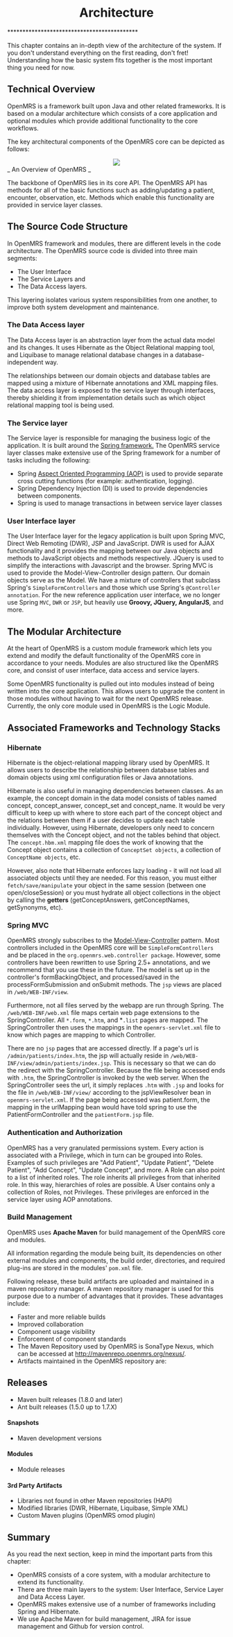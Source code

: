 <center><h1>Architecture</h1></center>
*******************************************

This chapter contains an in-depth view of the architecture of the system. If you don't understand everything on the first reading, don't fret! Understanding how the basic system fits together is the most important thing you need for now.

## Technical Overview 

OpenMRS is a framework built upon Java and other related frameworks. It is based on a modular architecture which consists of a core application and optional modules which provide additional functionality to the core workflows.

The key architectural components of the OpenMRS core can be depicted as follows:

<center><img src="/assets/OpenMRS-architecture.png"></center> _ An Overview of OpenMRS _

The backbone of OpenMRS lies in its core API. The OpenMRS API has methods for all of the basic functions such as adding/updating a patient, encounter, observation, etc. Methods which enable this functionality are provided in service layer classes. 

## The Source Code Structure

In OpenMRS framework and modules, there are different levels in the code architecture. The OpenMRS source code is divided into three main segments: 
* The User Interface
* The Service Layers and
* The Data Access layers. 

This layering isolates various system responsibilities from one another, to improve both system development and maintenance.

### The Data Access layer

The Data Access layer is an abstraction layer from the actual data model and its changes. It uses Hibernate as the Object Relational mapping tool, and Liquibase to manage relational database changes in a database-independent way.

The relationships between our domain objects and database tables are mapped using a mixture of Hibernate annotations and XML mapping files. The data access layer is exposed to the service layer through interfaces, thereby shielding it from implementation details such as which object relational mapping tool is being used.

### The Service layer

The Service layer is responsible for managing the business logic of the application. It is built around the [Spring framework.](https://en.wikipedia.org/wiki/Spring_Framework) The OpenMRS service layer classes make extensive use of the Spring framework for a number of tasks including the following: 

* Spring [Aspect Oriented Programming (AOP)](https://en.wikipedia.org/wiki/Aspect-oriented_programming) is used to provide separate cross cutting functions (for example: authentication, logging).
* Spring Dependency Injection (DI) is used to provide dependencies between components.
* Spring is used to manage transactions in between service layer classes

### User Interface layer

The User Interface layer for the legacy application is built upon Spring MVC, Direct Web Remoting (DWR), JSP and JavaScript. DWR is used for AJAX functionality and it provides the mapping between our Java objects and methods to JavaScript objects and methods respectively. JQuery is used to simplify the interactions with Javascript and the browser. Spring MVC is used to provide the Model-View-Controller design pattern. Our domain objects serve as the Model. We have a mixture of controllers that subclass Spring's ```SimpleFormControllers``` and those which use Spring's ```@Controller annotation```. For the new reference application user interface, we no longer use Spring ```MVC```, ```DWR``` or ```JSP```, but heavily use **Groovy, JQuery, AngularJS**, and more.

## The Modular Architecture

At the heart of OpenMRS is a custom module framework which lets you extend and modify the default functionality of the OpenMRS core in accordance to your needs. Modules are also structured like the OpenMRS core, and consist of user interface, data access and service layers.

Some OpenMRS functionality is pulled out into modules instead of being written into the core application. This allows users to upgrade the content in those modules without having to wait for the next OpenMRS release. Currently, the only core module used in OpenMRS is the Logic Module. 

## Associated Frameworks and Technology Stacks

### Hibernate

Hibernate is the object-relational mapping library used by OpenMRS. It allows users to describe the relationship between database tables and domain objects using xml configuration files or Java annotations.

Hibernate is also useful in managing dependencies between classes. As an example, the concept domain in the data model consists of tables named concept, concept_answer, concept_set and concept_name. It would be very difficult to keep up with where to store each part of the concept object and the relations between them if a user decides to update each table individually. However, using Hibernate, developers only need to concern themselves with the Concept object, and not the tables behind that object. The ```concept.hbm.xml``` mapping file does the work of knowing that the Concept object contains a collection of ```ConceptSet objects```, a collection of ```ConceptName objects```, etc.

However, also note that Hibernate enforces lazy loading - it will not load all associated objects until they are needed. For this reason, you must either ```fetch/save/manipulate``` your object in the same session (between one open/closeSession) or you must hydrate all object collections in the object by calling the **getters** (getConceptAnswers, getConceptNames, getSynonyms, etc).

### Spring MVC

OpenMRS strongly subscribes to the [Model-View-Controller](https://en.wikipedia.org/wiki/Model–view–controller) pattern. Most controllers included in the OpenMRS core will be ```SimpleFormControllers``` and be placed in the ```org.openmrs.web.controller package```. However, some controllers have been rewritten to use Spring 2.5+ annotations, and we recommend that you use these in the future. The model is set up in the controller's formBackingObject, and processed/saved in the processFormSubmission and onSubmit methods. The ```jsp``` views are placed in ```/web/WEB-INF/view```.

Furthermore, not all files served by the webapp are run through Spring. The ```/web/WEB-INF/web.xml``` file maps certain web page extensions to the SpringController. All ```*.form```, ```*.htm```, and *```.list``` pages are mapped. The SpringController then uses the mappings in the ```openmrs-servlet.xml``` file to know which pages are mapping to which Controller.

There are no ```jsp``` pages that are accessed directly. If a page's url is ```/admin/patients/index.htm```, the jsp will actually reside in ```/web/WEB-INF/view/admin/patients/index.jsp```. This is necessary so that we can do the redirect with the SpringController. Because the file being accessed ends with ```.htm```, the SpringController is invoked by the web server. When the SpringController sees the url, it simply replaces ```.htm``` with ```.jsp``` and looks for the file in ```/web/WEB-INF/view/``` according to the jspViewResolver bean in ```openmrs-servlet.xml```. If the page being accessed was patient.form, the mapping in the urlMapping bean would have told spring to use the PatientFormController and the ```patientForm.jsp``` file. 

### Authentication and Authorization

OpenMRS has a very granulated permissions system. Every action is associated with a Privilege, which in turn can be grouped into Roles. Examples of such privileges are "Add Patient", "Update Patient", "Delete Patient", "Add Concept", "Update Concept", and more. A Role can also point to a list of inherited roles. The role inherits all privileges from that inherited role. In this way, hierarchies of roles are possible. A User contains only a collection of Roles, not Privileges. These privileges are enforced in the service layer using AOP annotations.

### Build Management

OpenMRS uses **Apache Maven** for build management of the OpenMRS core and modules. 

All information regarding the module being built, its dependencies on other external modules and components, the build order, directories, and required plug-ins are stored in the modules' ```pom.xml``` file. 

Following release, these build artifacts are uploaded and maintained in a maven repository manager. A maven repository manager is used for this purpose due to a number of advantages that it provides. These advantages include:

* Faster and more reliable builds
* Improved collaboration
* Component usage visibility
* Enforcement of component standards 
* The Maven Repository used by OpenMRS is SonaType Nexus, which can be accessed at http://mavenrepo.openmrs.org/nexus/. 
* Artifacts maintained in the OpenMRS repository are:

## Releases

* Maven built releases (1.8.0 and later)
* Ant built releases (1.5.0 up to 1.7.X)

#### Snapshots

* Maven development versions

#### Modules

* Module releases

#### 3rd Party Artifacts

* Libraries not found in other Maven repositories (HAPI)
* Modified libraries (DWR, Hibernate, Liquibase, Simple XML)
* Custom Maven plugins (OpenMRS omod plugin)

## Summary

As you read the next section, keep in mind the important parts from this chapter:

* OpenMRS consists of a core system, with a modular architecture to extend its functionality.
* There are three main layers to the system: User Interface, Service Layer and Data Access Layer.
* OpenMRS makes extensive use of a number of frameworks including Spring and Hibernate.
* We use Apache Maven for build management, JIRA for issue management and Github for version control.